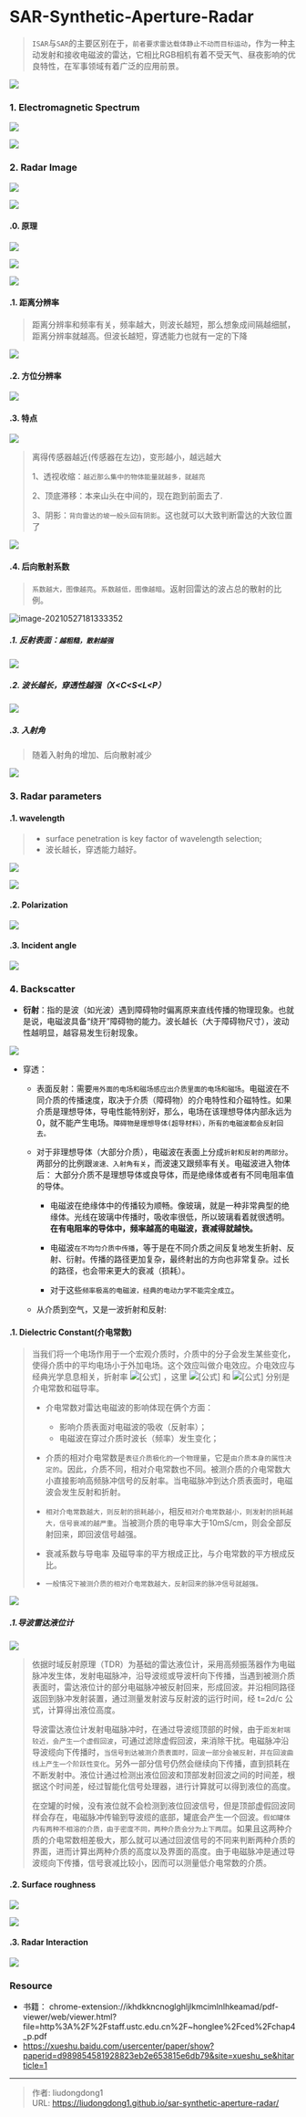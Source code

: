 # SAR-Synthetic-Aperture-Radar


> `ISAR`与`SAR`的主要区别在于，`前者要求雷达载体静止不动而目标运动`，作为一种主动发射和接收电磁波的雷达，它相比RGB相机有着不受天气、昼夜影响的优良特性，在军事领域有着广泛的应用前景。

![](https://lddpicture.oss-cn-beijing.aliyuncs.com/picture/image-20210527182530690.png)

### 1. Electromagnetic Spectrum

![](https://lddpicture.oss-cn-beijing.aliyuncs.com/picture/image-20210527152653132.png)

![](https://lddpicture.oss-cn-beijing.aliyuncs.com/picture/image-20210527192346294.png)

### 2. Radar Image

![](https://lddpicture.oss-cn-beijing.aliyuncs.com/picture/image-20210527182230534.png)

![](https://lddpicture.oss-cn-beijing.aliyuncs.com/picture/image-20210527153647296.png)

#### .0. 原理

![](https://lddpicture.oss-cn-beijing.aliyuncs.com/picture/image-20210527190957929.png)

![](https://lddpicture.oss-cn-beijing.aliyuncs.com/picture/image-20210527191114407.png)

![](https://lddpicture.oss-cn-beijing.aliyuncs.com/picture/image-20210527191134212.png)

#### .1. 距离分辨率

> 距离分辨率和频率有关，频率越大，则波长越短，那么想象成间隔越细腻，距离分辨率就越高。但波长越短，穿透能力也就有一定的下降

![](https://lddpicture.oss-cn-beijing.aliyuncs.com/picture/image-20210527164323301.png)

#### .2. 方位分辨率

![](https://lddpicture.oss-cn-beijing.aliyuncs.com/picture/image-20210527180945316.png)

#### .3. 特点

![](https://lddpicture.oss-cn-beijing.aliyuncs.com/picture/image-20210527181043550.png)

> 离得传感器越近(传感器在左边)，变形越小，越远越大
>
> 1、透视收缩：`越近那么集中的物体能量就越多，就越亮`
>
> 2、顶底滞移：本来山头在中间的，现在跑到前面去了.
>
> 3、阴影：`背向雷达的坡一般头回有阴影`。这也就可以大致判断雷达的大致位置了

![](https://lddpicture.oss-cn-beijing.aliyuncs.com/picture/image-20210527181138873.png)

#### .4. 后向散射系数

> `系数越大，图像越亮`。`系数越低，图像越暗`。返射回雷达的波占总的散射的比例。

![image-20210527181333352](https://lddpicture.oss-cn-beijing.aliyuncs.com/picture/image-20210527181333352.png)

##### .1. **反射表面**：`越粗糙，散射越强`

![](https://lddpicture.oss-cn-beijing.aliyuncs.com/picture/image-20210527181411964.png)

##### .2. 波长越长，穿透性越强（X<C<S<L<P）

![](https://lddpicture.oss-cn-beijing.aliyuncs.com/picture/image-20210527181634371.png)

##### .3. 入射角

> 随着入射角的增加、后向散射减少

![](https://lddpicture.oss-cn-beijing.aliyuncs.com/picture/image-20210527181734191.png)

### 3. Radar parameters

#### .1.  wavelength

> - surface penetration is key factor of wavelength selection;
> - 波长越长，穿透能力越好。

![](https://lddpicture.oss-cn-beijing.aliyuncs.com/picture/image-20210527153951874.png)

![](https://lddpicture.oss-cn-beijing.aliyuncs.com/picture/image-20210527154137146.png)

#### .2. Polarization

![](https://lddpicture.oss-cn-beijing.aliyuncs.com/picture/image-20210527154241607.png)

#### .3. Incident angle

![](https://lddpicture.oss-cn-beijing.aliyuncs.com/picture/image-20210527154314915.png)

### 4. Backscatter

- **衍射**：指的是波（如光波）遇到障碍物时偏离原来直线传播的物理现象。也就是说，电磁波具备“绕开”障碍物的能力。波长越长（大于障碍物尺寸），波动性越明显，越容易发生衍射现象。

![](https://lddpicture.oss-cn-beijing.aliyuncs.com/picture/image-20210527162919600.png)

- 穿透：

  - 表面反射：需要`用外面的电场和磁场感应出介质里面的电场和磁场`。电磁波在不同介质的传播速度，取决于介质（障碍物）的介电特性和介磁特性。如果介质是理想导体，导电性能特别好，那么，电场在该理想导体内部永远为0，就不能产生电场。`障碍物是理想导体(超导材料），所有的电磁波都会反射回去。`

  - 对于非理想导体（大部分介质），电磁波在表面上分成`折射和反射的两部分`。两部分的比例跟`波速、入射角有关`，而波速又跟频率有关。电磁波进入物体后： 大部分介质不是理想导体或良导体，而是绝缘体或者有不同电阻率值的导体。

    - 电磁波在绝缘体中的传播较为顺畅。像玻璃，就是一种非常典型的绝缘体。光线在玻璃中传播时，吸收率很低，所以玻璃看着就很透明。**在有电阻率的导体中，频率越高的电磁波，衰减得就越快。**

    - 电磁波`在不均匀介质中传播`，等于是在不同介质之间反复地发生折射、反射、衍射。传播的路径更加复杂，最终射出的方向也非常复杂。过长的路径，也会带来更大的衰减（损耗）。
    - 对于这些`频率极高的电磁波，经典的电动力学不能完全成立`。

  - 从介质到空气，又是一波折射和反射:

#### .1. Dielectric Constant(介电常数)

> 当我们将一个电场作用于一个宏观介质时，介质中的分子会发生某些变化，使得介质中的平均电场小于外加电场。这个效应叫做介电效应。介电效应与经典光学息息相关，折射率 ![[公式]](https://www.zhihu.com/equation?tex=n++%3D+%5Csqrt%7B%5Cvarepsilon_r+%5Cmu_r%7D+%5Capprox+%5Csqrt%7B%5Cvarepsilon_r%7D) ，这里 ![[公式]](https://www.zhihu.com/equation?tex=%5Cvarepsilon_r) 和 ![[公式]](https://www.zhihu.com/equation?tex=%5Cmu_r) 分别是介电常数和磁导率。
>
> - 介电常数对雷达电磁波的影响体现在俩个方面：
>   - 影响介质表面对电磁波的吸收（反射率）；
>   - 电磁波在穿过介质时波长（频率）发生变化；
>
> - 介质的相对介电常数是`表征介质极化的一个物理量`，它是`由介质本身的属性决定的`。因此，介质不同，相对介电常数也不同。被测介质的介电常数大小直接影响高频脉冲信号的反射率。当电磁脉冲到达介质表面时，电磁波会发生反射和折射。
> - `相对介电常数越大，则反射的损耗越小`，相反`相对介电常数越小，则发射的损耗越大，信号衰减的越严重`。当被测介质的电导率大于10mS/cm，则会全部反射回来，即回波信号越强。
> - 衰减系数与导电率 及磁导率的平方根成正比，与介电常数的平方根成反比。
> - `一般情况下被测介质的相对介电常数越大，反射回来的脉冲信号就越强。`

![](https://lddpicture.oss-cn-beijing.aliyuncs.com/picture/image-20210527160158733.png)

##### .1.导波雷达液位计

![](https://lddpicture.oss-cn-beijing.aliyuncs.com/picture/image-20210527155412143.png)

> 依据时域反射原理（TDR）为基础的雷达液位计，采用高频振荡器作为电磁脉冲发生体，发射电磁脉冲，沿导波缆或导波杆向下传播，当遇到被测介质表面时，雷达液位计的部分电磁脉冲被反射回来，形成回波。并沿相同路径返回到脉冲发射装置，通过测量发射波与反射波的运行时间，经 t=2d/c 公式，计算得出液位高度。
>
> 导波雷达液位计发射电磁脉冲时，在通过导波缆顶部的时候，由于`距发射端较近，会产生一个虚假回波`，可通过滤除虚假回波，来消除干扰。电磁脉冲沿导波缆向下传播时，`当信号到达被测介质表面时，回波一部分会被反射，并在回波曲线上产生一个阶跃性变化`。另外一部分信号仍然会继续向下传播，直到损耗在不断发射中。液位计通过检测出液位回波和顶部发射回波之间的时间差，根据这个时间差，经过智能化信号处理器，进行计算就可以得到液位的高度。
>
> 在空罐的时候，没有液位就不会检测到液位回波信号，但是顶部虚假回波同样会存在，电磁脉冲传输到导波缆的底部，罐底会产生一个回波。`假如罐体内有两种不相溶的介质，由于密度不同，两种介质会分为上下两层`。如果且这两种介质的介电常数相差极大，那么就可以通过回波信号的不同来判断两种介质的界面，进而计算出两种介质的高度以及界面的高度。由于电磁脉冲是通过导波缆向下传播，信号衰减比较小，因而可以测量低介电常数的介质。

#### .2. Surface roughness

![](https://lddpicture.oss-cn-beijing.aliyuncs.com/picture/image-20210527160617343.png)

![](https://lddpicture.oss-cn-beijing.aliyuncs.com/picture/image-20210527160659543.png)

#### .3. Radar Interaction

![](https://lddpicture.oss-cn-beijing.aliyuncs.com/picture/image-20210527164216382.png)

### Resource

- 书籍： chrome-extension://ikhdkkncnoglghljlkmcimlnlhkeamad/pdf-viewer/web/viewer.html?file=http%3A%2F%2Fstaff.ustc.edu.cn%2F~honglee%2Fced%2Fchap4_p.pdf
- https://xueshu.baidu.com/usercenter/paper/show?paperid=d989854581928823eb2e653815e6db79&site=xueshu_se&hitarticle=1

---

> 作者: liudongdong1  
> URL: https://liudongdong1.github.io/sar-synthetic-aperture-radar/  

